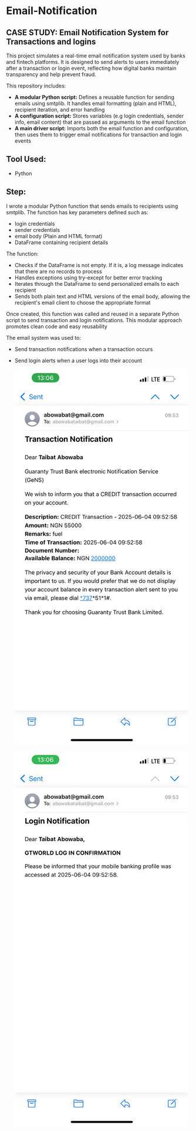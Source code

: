 # Email-Notification

## CASE STUDY: Email Notification System for Transactions and logins

This project simulates a real-time email notification system used by banks and fintech platforms. It is designed to send alerts to users immediately after a transaction or login event, reflecting how digital banks maintain transparency and help prevent fraud.

This repository includes:

- **A modular Python script:** Defines a reusable function for sending emails using smtplib. It handles email formatting (plain and HTML), recipient iteration, and error handling
- **A configuration script:** Stores variables (e.g login credentials, sender info, email content) that are passed as arguments to the email function
- **A main driver script:** Imports both the email function and configuration, then uses them to trigger email notifications for transaction and login events

## Tool Used:
- Python

## Step:
I wrote a modular Python function that sends emails to recipients using smtplib. The function has key parameters defined such as:

- login credentials
- sender credentials
- email body (Plain and HTML format)
- DataFrame containing recipient details

The function:

- Checks if the DataFrame is not empty. If it is, a log message indicates that there are no records to process
- Handles exceptions using try-except for better error tracking
- Iterates through the DataFrame to send personalized emails to each recipient
- Sends both plain text and HTML versions of the email body, allowing the recipient's email client to choose the appropriate format

Once created, this function was called and reused in a separate Python script to send transaction and login notifications. This modular approach promotes clean code and easy reusability

The email system was used to:
- Send transaction notifications when a transaction occurs
- Send login alerts when a user logs into their account

  ![image alt](https://github.com/Adedola52/Email-Notification/blob/79006e779f6d7799302c08f955b6b58d4ab01f11/Images/Email_notification_.jpg)

  ![image alt](https://github.com/Adedola52/Email-Notification/blob/890ba0e94e0d2de86e28d835b0f774c1dd9e647f/Images/Email_notification__.jpg)

